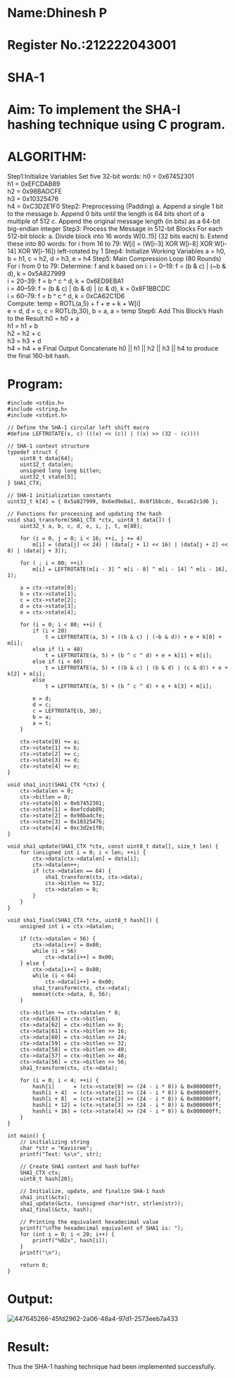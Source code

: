 # Name:Dhinesh P
# Register No.:212222043001
# SHA-1
# Aim: To implement the SHA-I hashing technique using C program. 
# ALGORITHM:
Step1:Initialize Variables
Set five 32-bit words:
h0 = 0x67452301  
h1 = 0xEFCDAB89  
h2 = 0x98BADCFE  
h3 = 0x10325476  
h4 = 0xC3D2E1F0
Step2: Preprocessing (Padding)
a. Append a single 1 bit to the message
b. Append 0 bits until the length is 64 bits short of a multiple of 512
c. Append the original message length (in bits) as a 64-bit big-endian integer
Step3: Process the Message in 512-bit Blocks
For each 512-bit block: a. Divide block into 16 words W[0..15] (32 bits each)
b. Extend these into 80 words:
for i from 16 to 79:
W[i] = (W[i-3] XOR W[i-8] XOR W[i-14] XOR W[i-16]) left-rotated by 1
Step4: Initialize Working Variables
a = h0, b = h1, c = h2, d = h3, e = h4
Step5: Main Compression Loop (80 Rounds)
For i from 0 to 79:
Determine: f and k based on i:
i =  0–19: f = (b & c) | (~b & d), k = 0x5A827999  
i = 20–39: f = b ^ c ^ d,           k = 0x6ED9EBA1  
i = 40–59: f = (b & c) | (b & d) | (c & d), k = 0x8F1BBCDC  
i = 60–79: f = b ^ c ^ d,           k = 0xCA62C1D6  
Compute:
temp = ROTL(a,5) + f + e + k + W[i]  
e = d, d = c, c = ROTL(b,30), b = a, a = temp
Step6: Add This Block’s Hash to the Result
h0 = h0 + a  
h1 = h1 + b  
h2 = h2 + c  
h3 = h3 + d  
h4 = h4 + e
Final Output
Concatenate h0 || h1 || h2 || h3 || h4 to produce the final 160-bit hash.


# Program:
```
#include <stdio.h>
#include <string.h>
#include <stdint.h>

// Define the SHA-1 circular left shift macro
#define LEFTROTATE(x, c) (((x) << (c)) | ((x) >> (32 - (c))))

// SHA-1 context structure
typedef struct {
    uint8_t data[64];
    uint32_t datalen;
    unsigned long long bitlen;
    uint32_t state[5];
} SHA1_CTX;

// SHA-1 initialization constants
uint32_t k[4] = { 0x5a827999, 0x6ed9eba1, 0x8f1bbcdc, 0xca62c1d6 };

// Functions for processing and updating the hash
void sha1_transform(SHA1_CTX *ctx, uint8_t data[]) {
    uint32_t a, b, c, d, e, i, j, t, m[80];
    
    for (i = 0, j = 0; i < 16; ++i, j += 4)
        m[i] = (data[j] << 24) | (data[j + 1] << 16) | (data[j + 2] << 8) | (data[j + 3]);
    
    for ( ; i < 80; ++i)
        m[i] = LEFTROTATE(m[i - 3] ^ m[i - 8] ^ m[i - 14] ^ m[i - 16], 1);
    
    a = ctx->state[0];
    b = ctx->state[1];
    c = ctx->state[2];
    d = ctx->state[3];
    e = ctx->state[4];
    
    for (i = 0; i < 80; ++i) {
        if (i < 20)
            t = LEFTROTATE(a, 5) + ((b & c) | (~b & d)) + e + k[0] + m[i];
        else if (i < 40)
            t = LEFTROTATE(a, 5) + (b ^ c ^ d) + e + k[1] + m[i];
        else if (i < 60)
            t = LEFTROTATE(a, 5) + ((b & c) | (b & d) | (c & d)) + e + k[2] + m[i];
        else
            t = LEFTROTATE(a, 5) + (b ^ c ^ d) + e + k[3] + m[i];
        
        e = d;
        d = c;
        c = LEFTROTATE(b, 30);
        b = a;
        a = t;
    }
    
    ctx->state[0] += a;
    ctx->state[1] += b;
    ctx->state[2] += c;
    ctx->state[3] += d;
    ctx->state[4] += e;
}

void sha1_init(SHA1_CTX *ctx) {
    ctx->datalen = 0;
    ctx->bitlen = 0;
    ctx->state[0] = 0x67452301;
    ctx->state[1] = 0xefcdab89;
    ctx->state[2] = 0x98badcfe;
    ctx->state[3] = 0x10325476;
    ctx->state[4] = 0xc3d2e1f0;
}

void sha1_update(SHA1_CTX *ctx, const uint8_t data[], size_t len) {
    for (unsigned int i = 0; i < len; ++i) {
        ctx->data[ctx->datalen] = data[i];
        ctx->datalen++;
        if (ctx->datalen == 64) {
            sha1_transform(ctx, ctx->data);
            ctx->bitlen += 512;
            ctx->datalen = 0;
        }
    }
}

void sha1_final(SHA1_CTX *ctx, uint8_t hash[]) {
    unsigned int i = ctx->datalen;
    
    if (ctx->datalen < 56) {
        ctx->data[i++] = 0x80;
        while (i < 56)
            ctx->data[i++] = 0x00;
    } else {
        ctx->data[i++] = 0x80;
        while (i < 64)
            ctx->data[i++] = 0x00;
        sha1_transform(ctx, ctx->data);
        memset(ctx->data, 0, 56);
    }
    
    ctx->bitlen += ctx->datalen * 8;
    ctx->data[63] = ctx->bitlen;
    ctx->data[62] = ctx->bitlen >> 8;
    ctx->data[61] = ctx->bitlen >> 16;
    ctx->data[60] = ctx->bitlen >> 24;
    ctx->data[59] = ctx->bitlen >> 32;
    ctx->data[58] = ctx->bitlen >> 40;
    ctx->data[57] = ctx->bitlen >> 48;
    ctx->data[56] = ctx->bitlen >> 56;
    sha1_transform(ctx, ctx->data);
    
    for (i = 0; i < 4; ++i) {
        hash[i]      = (ctx->state[0] >> (24 - i * 8)) & 0x000000ff;
        hash[i + 4]  = (ctx->state[1] >> (24 - i * 8)) & 0x000000ff;
        hash[i + 8]  = (ctx->state[2] >> (24 - i * 8)) & 0x000000ff;
        hash[i + 12] = (ctx->state[3] >> (24 - i * 8)) & 0x000000ff;
        hash[i + 16] = (ctx->state[4] >> (24 - i * 8)) & 0x000000ff;
    }
}

int main() {
    // initializing string
    char *str = "Kavisree";
    printf("Text: %s\n", str);
    
    // Create SHA1 context and hash buffer
    SHA1_CTX ctx;
    uint8_t hash[20];
    
    // Initialize, update, and finalize SHA-1 hash
    sha1_init(&ctx);
    sha1_update(&ctx, (unsigned char*)str, strlen(str));
    sha1_final(&ctx, hash);
    
    // Printing the equivalent hexadecimal value
    printf("\nThe hexadecimal equivalent of SHA1 is: ");
    for (int i = 0; i < 20; i++) {
        printf("%02x", hash[i]);
    }
    printf("\n");

    return 0;
}
```

# Output:
![447645266-45fd2962-2a06-48a4-97d1-2573eeb7a433](https://github.com/user-attachments/assets/0dae1099-5aff-4f7d-81bf-f9b39b8ed490)


# Result:
Thus the SHA-1 hashing technique had been implemented successfully.

